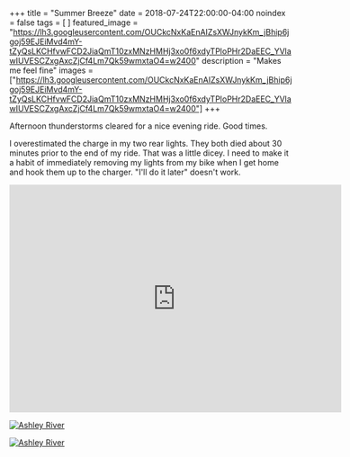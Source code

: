 +++
title =  "Summer Breeze"
date = 2018-07-24T22:00:00-04:00
noindex = false
tags = [ ]
featured_image = "https://lh3.googleusercontent.com/OUCkcNxKaEnAIZsXWJnykKm_jBhip6jgoj59EJEiMvd4mY-tZyQsLKCHfvwFCD2JiaQmT10zxMNzHMHj3xo0f6xdyTPloPHr2DaEEC_YVlawIUVESCZxgAxcZjCf4Lm7Qk59wmxtaO4=w2400"
description = "Makes me feel fine"
images = ["https://lh3.googleusercontent.com/OUCkcNxKaEnAIZsXWJnykKm_jBhip6jgoj59EJEiMvd4mY-tZyQsLKCHfvwFCD2JiaQmT10zxMNzHMHj3xo0f6xdyTPloPHr2DaEEC_YVlawIUVESCZxgAxcZjCf4Lm7Qk59wmxtaO4=w2400"]
+++

Afternoon thunderstorms cleared for a nice evening ride. Good times.

I overestimated the charge in my two rear lights. They both died about 30 minutes prior to the end of my ride. That was a little dicey. I need to make it a habit of immediately removing my lights from my bike when I get home and hook them up to the charger. "I'll do it later" doesn't work.


<iframe height='405' width='590' frameborder='0' allowtransparency='true' scrolling='no' src='https://www.strava.com/activities/1725899801/embed/6ce1f237c61cb7486af8f1fa0895dc21da2ee7c9'></iframe>

[![Ashley River](https://lh3.googleusercontent.com/UD_ZA8n-mzr-QJXwJy0fGmbY5904L6c-l__5j2yL77vwHNDbAL3aIuTpeOnNOla96BdzTJfiknprLKXF7NHGE2yhTOP6wfXwCLHPhcVsdlwc0pvteKR_fTjbiOHPH4m8_4SIKhY3DoE=w2400)](https://lh3.googleusercontent.com/UD_ZA8n-mzr-QJXwJy0fGmbY5904L6c-l__5j2yL77vwHNDbAL3aIuTpeOnNOla96BdzTJfiknprLKXF7NHGE2yhTOP6wfXwCLHPhcVsdlwc0pvteKR_fTjbiOHPH4m8_4SIKhY3DoE=w2400)

[![Ashley River](https://lh3.googleusercontent.com/wOIxapDKSHn6mzr8ygaYYSSdZzaINicuBJtTaol4wqhC-deCAn5VOXXUiEOsWgLpF3VyYpcGrUkIh7TROOLQK2_JTbOBG-KpneB6pgo-Zmiq-tu_Xo_pU5HoB7dRUVkkVoFL-ZZKf5A=w2400)](https://lh3.googleusercontent.com/wOIxapDKSHn6mzr8ygaYYSSdZzaINicuBJtTaol4wqhC-deCAn5VOXXUiEOsWgLpF3VyYpcGrUkIh7TROOLQK2_JTbOBG-KpneB6pgo-Zmiq-tu_Xo_pU5HoB7dRUVkkVoFL-ZZKf5A=w2400)
